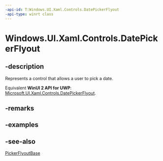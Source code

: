 ```yaml
---
-api-id: T:Windows.UI.Xaml.Controls.DatePickerFlyout
-api-type: winrt class
---
```


<!-- Class syntax.
public class DatePickerFlyout : Windows.UI.Xaml.Controls.Primitives.PickerFlyoutBase, Windows.UI.Xaml.Controls.IDatePickerFlyout, Windows.UI.Xaml.Controls.IDatePickerFlyout2
-->

# Windows.UI.Xaml.Controls.DatePickerFlyout

## -description
Represents a control that allows a user to pick a date.

Equivalent **WinUI 2 API for UWP**: [Microsoft.UI.Xaml.Controls.DatePickerFlyout](/windows/winui/api/microsoft.ui.xaml.controls.datepickerflyout).

## -remarks

## -examples

## -see-also
[PickerFlyoutBase](../windows.ui.xaml.controls.primitives/pickerflyoutbase.md)
